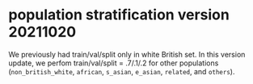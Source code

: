 # population stratification version 20211020

We previously had train/val/split only in white British set.
In this version update, we perfom train/val/split = .7/.1/.2 for other populations (`non_british_white`, `african`, `s_asian`, `e_asian`, `related`, and `others`).

